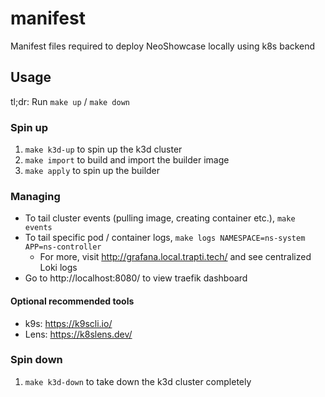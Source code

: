 # manifest

Manifest files required to deploy NeoShowcase locally using k8s backend

## Usage

tl;dr:
Run `make up` / `make down`

### Spin up

1. `make k3d-up` to spin up the k3d cluster
2. `make import` to build and import the builder image
3. `make apply` to spin up the builder

### Managing

- To tail cluster events (pulling image, creating container etc.), `make events`
- To tail specific pod / container logs, `make logs NAMESPACE=ns-system APP=ns-controller`
  - For more, visit http://grafana.local.trapti.tech/ and see centralized Loki logs
- Go to http://localhost:8080/ to view traefik dashboard

#### Optional recommended tools

- k9s: https://k9scli.io/
- Lens: https://k8slens.dev/

### Spin down

1. `make k3d-down` to take down the k3d cluster completely
